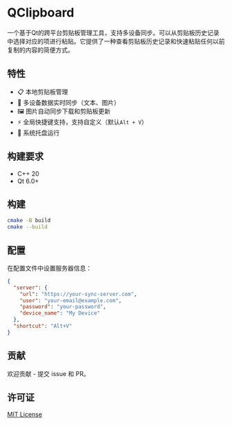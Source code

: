 # QClipboard

一个基于Qt的跨平台剪贴板管理工具，支持多设备同步。可以从剪贴板历史记录中选择对应的项进行粘贴。它提供了一种查看剪贴板历史记录和快速粘贴任何以前复制的内容的简便方式。

## 特性

- 📋 本地剪贴板管理
- 🔄 多设备数据实时同步（文本、图片）
- 🖼️ 图片自动同步下载和剪贴板更新
- ⚡ 全局快捷键支持，支持自定义（默认`Alt + V`）
- 🎯 系统托盘运行

## 构建要求

- C++ 20
- Qt 6.0+

## 构建

```bash
cmake -B build
cmake --build
```

## 配置

在配置文件中设置服务器信息：
```json
{
  "server": {
    "url": "https://your-sync-server.com",
    "user": "your-email@example.com",
    "password": "your-password",
    "device_name": "My Device"
  },
  "shortcut": "Alt+V"
}
```
## 贡献

欢迎贡献 - 提交 issue 和 PR。

## 许可证

[MIT License](LICENSE)
